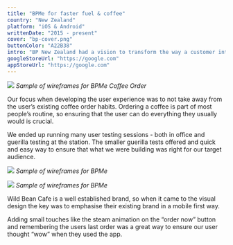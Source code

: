 ```yaml
---
title: "BPMe for faster fuel & coffee"
country: "New Zealand"
platform: "iOS & Android"
writtenDate: "2015 - present"
cover: "bp-cover.png"
buttonColor: "A22B38"
intro: "BP New Zealand had a vision to transform the way a customer interacts with their petrol station. As UX lead for this project, I oversaw the implementation of coffee ordering into this app."
googleStoreUrl: "https://google.com"
appStoreUrl: "https://google.com"
---
```


![](/img/bp1.jpg)
*Sample of wireframes for BPMe Coffee Order*

Our focus when developing the user experience was to not take away from the user’s existing coffee order habits. Ordering a coffee is part of most people’s routine, so ensuring that the user can do everything they usually would is crucial. 

We ended up running many user testing sessions - both in office and guerilla testing at the station. The smaller guerilla tests offered and quick and easy way to ensure that what we were building was right for our target audience. 

![](/img/bp2.jpg)
*Sample of wireframes for BPMe*

![](/img/bp3.jpg)
*Sample of wireframes for BPMe*

Wild Bean Cafe is a well established brand, so when it came to the visual design the key was to emphasise their existing brand in a mobile first way. 

Adding small touches like the steam animation on the “order now” button and remembering the users last order was a great way to ensure our user thought “wow” when they used the app. 